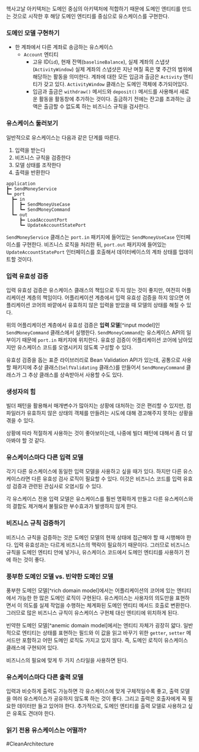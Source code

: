 헥사고날 아키텍처는 도메인 중심의 아키텍처에 적합하기 때문에 도메인 엔티티를 만드는 것으로 시작한 후 해당 도메인 엔티티를 중심으로 유스케이스를 구현한다.
### 도메인 모델 구현하기
- 한 계좌에서 다른 계좌로 송금하는 유스케이스
	- `Account` 엔티티
		- 고유 ID(`id`), 현재 잔액(`baselineBalance`), 실제 계좌의 스냅샷(`ActivityWindow`)
			  실제 계좌의 스냅샷은 지난 며칠 혹은 몇 주간의 범위에 해당하는 활동을 의미한다. 계좌에 대한 모든 입금과 출금은 `Activity` 엔티티가 갖고 있다.
			  `ActivityWindow` 클래스는 도메인 객체에 추가되어있다.
		- 입금과 출금은 `withdraw()` 메서드와 `deposit()` 메서드를 사용해서 새로운 활동을 활동창에 추가하는 것이다.
			  출금하기 전에는 잔고를 초과하는 금액은 출금할 수 없도록 하는 비즈니스 규칙을 검사한다.
### 유스케이스 둘러보기
일반적으로 유스케이스는 다음과 같은 단계를 따른다.
1. 입력을 받는다
2. 비즈니스 규칙을 검증한다
3. 모델 상태를 조작한다
4. 출력을 반환한다

``` 어플리케이션 계층
application
┣━ SendMoneyService
┗━ port
  ┣━ in
  ┃  ┣━ SendMoneyUseCase
  ┃  ┗━ SendMoneyCommand
  ┗━ out
	 ┣━ LoadAccountPort
	 ┗━ UpdateAccountStatePort
```

`SendMoneyService` 클래스는 `port.in` 패키지에 들어있는 `SendMoneyUseCase` 인터페이스를 구현한다. 비즈니스 로직을 처리한 뒤, `port.out` 패키지에 들어있는 `UpdateAccountStatePort` 인터페이스를 호출해서 데이터베이스의 계좌 상태를 업데이트할 것이다.
### 입력 유효성 검증
입력 유효성 검증은 유스케이스 클래스의 책임으로 두지 않는 것이 좋지만, 여전히 어플리케이션 계층의 책임이다. 어플리케이션 계층에서 입력 유효성 검증을 하지 않으면 어플리케이션 코어의 바깥에서 유효하지 않은 입력을 받았을 때 모델의 상태를 해칠 수 있다.

위의 어플리케이션 계층에서 유효성 검증은 **입력 모델**[^input model]인 `SendMoneyCommand` 클래스에서 실행한다. `SendMoneyCommand`는 유스케이스 API의 일부이기 때문에 `port.in` 패키지에 위치한다. 유효성 검증이 어플리케이션 코어에 남아있지만 유스케이스 코드를 오염시키지 않도록 구성할 수 있다.

유효성 검증을 돕는 표준 라이브러리로 Bean Validation API가 있는데, 공통으로 사용할 패키지에 추상 클래스(`SelfValidating` 클래스)를 만들어서 `SendMoneyCommand` 클래스가 그 추상 클래스를 상속받아서 사용할 수도 있다. 
### 생성자의 힘
빌더 패턴을 활용해서 매개변수가 많아지는 상황에 대처하는 것은 편리할 수 있지만, 컴파일러가 유효하지 않은 상태의 객체를 만들려는 시도에 대해 경고해주지 못하는 상황을 겪을 수 있다.

상황에 따라 적절하게 사용하는 것이 좋아보이는데, 나중에 빌더 패턴에 대해서 좀 더 알아봐야 할 것 같다.
### 유스케이스마다 다른 입력 모델
각기 다른 유스케이스에 동일한 입력 모델을 사용하고 싶을 때가 있다. 하지만 다른 유스케이스라면 다른 유효성 검사 로직이 필요할 수 있다. 이것은 비즈니스 코드를 입력 유효성 검증과 관련된 관심사로 오염시킬 수 있다.

각 유스케이스 전용 입력 모델은 유스케이스를 훨씬 명확하게 만들고 다른 유스케이스와의 결합도 제거해서 불필요한 부수효과가 발생하지 않게 한다.
### 비즈니스 규칙 검증하기
비즈니스 규칙을 검증하는 것은 도메인 모델의 현재 상태에 접근해야 할 때 시행해야 한다. 입력 유효성과는 다르게 비즈니스의 맥락이 필요하기 때문이다. 그러므로 비즈니스 규칙을 도메인 엔티티 안에 넣거나, 유스케이스 코드에서 도메인 엔티티를 사용하기 전에 하는 것이 좋다.
### 풍부한 도메인 모델 vs. 빈약한 도메인 모델
풍부한 도메인 모델[^rich domain model]에서는 어플리케이션의 코어에 있는 엔티티에서 가능한 한 많은 도메인 로직이 구현된다. 유스케이스는 사용자의 의도만을 표현하면서 이 의도를 실제 작업을 수행하는 체계화된 도메인 엔티티 메서드 호출로 변환한다. 그러므로 많은 비즈니스 규칙이 유스케이스 구현체 대신 엔티티에 위치하게 된다.

빈약한 도메인 모델[^anemic domain model]에서는 엔티티 자체가 굉장히 얇다. 일반적으로 엔티티는 상태를 표현하는 필드와 이 값을 읽고 바꾸기 위한 `getter`, `setter` 메서드만 포함하고 어떤 도메인 로직도 가지고 있지 않다. 즉, 도메인 로직이 유스케이스 클래스에 구현되어 있다.

비즈니스의 필요에 맞게 두 가지 스타일을 사용하면 된다.
### 유스케이스마다 다른  출력 모델
입력과 비슷하게 출력도 가능하면 각 유스케이스에 맞게 구체적일수록 좋고, 출력 모델을 여러 유스케이스가 공유하지 않도록 하는 것이 좋다. 그리고 출력은 호출자에게 꼭 필요한 데이터만 들고 있어야 한다. 추가적으로, 도메인 엔티티를 출력 모델로 사용하고 싶은 유혹도 견뎌야 한다.
### 읽기 전용 유스케이스는 어떨까?


 #CleanArchitecture 